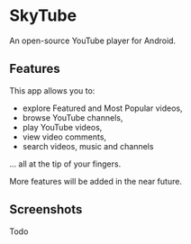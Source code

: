 # SkyTube
An open-source YouTube player for Android.

## Features
This app allows you to:
* explore Featured and Most Popular videos,
* browse YouTube channels,
* play YouTube videos,
* view video comments,
* search videos, music and channels

... all at the tip of your fingers.

More features will be added in the near future.

## Screenshots
Todo
